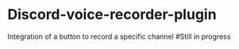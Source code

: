 # Discord-voice-recorder-plugin
Integration of a button to record a specific channel
#Still in progress
